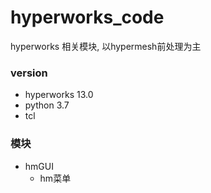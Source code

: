 # hyperworks_code
hyperworks 相关模块, 以hypermesh前处理为主  

### version
+ hyperworks 13.0
+ python 3.7
+ tcl

### 模块
+ hmGUI 
	+ hm菜单


